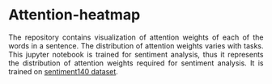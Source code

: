 # Attention-heatmap
<p align="justify">
The repository contains visualization of attention weights of each of the words in a sentence. The distribution of attention weights varies with tasks. This jupyter notebook is trained for sentiment analysis, thus it represents the distribution of attention weights required for sentiment analysis. It is trained on <a href="https://www.kaggle.com/kazanova/sentiment140">sentiment140 dataset</a>.</p>
